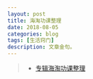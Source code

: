 ```yaml
---
layout: post
title: 海淘功课整理
date: 2018-08-05
categories: blog
tags: [生活窍门]
description: 文章金句。
---
```


>- [专辑海淘功课整理](http://www.lukou.com/userfeed/16717837)
